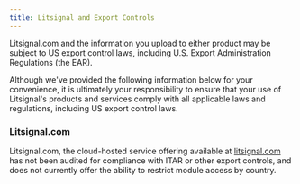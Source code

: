 ```yaml
---
title: Litsignal and Export Controls
---
```


Litsignal.com and the information you upload to either product may be subject to US export control laws, including U.S. Export Administration Regulations (the EAR).

Although we've provided the following information below for your convenience, it is ultimately your responsibility to ensure that your use of Litsignal's products and services comply with all applicable laws and regulations, including US export control laws.

### Litsignal.com

Litsignal.com, the cloud-hosted service offering available at [litsignal.com](https://litsignal.com) has not been audited for compliance with ITAR or other export controls, and does not currently offer the ability to restrict module access by country.
